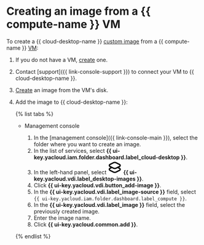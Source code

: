 # Creating an image from a {{ compute-name }} VM

To create a {{ cloud-desktop-name }} [custom image](../../concepts/images.md#custom-images) from a {{ compute-name }} [VM](../../../compute/concepts/vm.md):
1. If you do not have a VM, [create](../../../compute/operations/vm-create/create-linux-vm.md) one.
1. Contact [support]({{ link-console-support }}) to connect your VM to {{ cloud-desktop-name }}.
1. [Create](../../../compute/operations/image-create/create-from-disk.md) an image from the VM's disk.
1. Add the image to {{ cloud-desktop-name }}:

   {% list tabs %}

   - Management console

      1. In the [management console]({{ link-console-main }}), select the folder where you want to create an image.
      1. In the list of services, select **{{ ui-key.yacloud.iam.folder.dashboard.label_cloud-desktop }}**.
      1. In the left-hand panel, select ![image](../../../_assets/cloud-desktop/images.svg) **{{ ui-key.yacloud.vdi.label_desktop-images }}**.
      1. Click **{{ ui-key.yacloud.vdi.button_add-image }}**.
      1. In the **{{ ui-key.yacloud.vdi.label_image-source }}** field, select `{{ ui-key.yacloud.iam.folder.dashboard.label_compute }}`.
      1. In the **{{ ui-key.yacloud.vdi.label_image }}** field, select the previously created image.
      1. Enter the image name.
      1. Click **{{ ui-key.yacloud.common.add }}**.

   {% endlist %}
